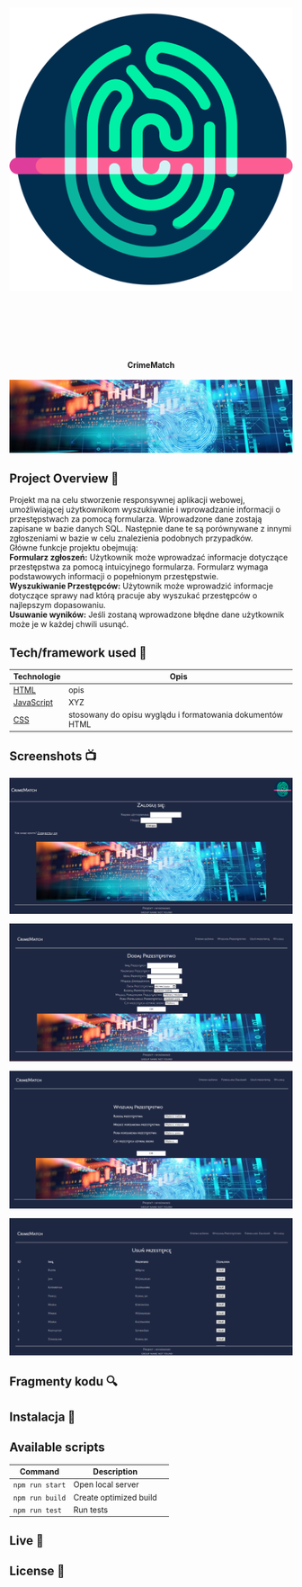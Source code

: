 <!-- [![Review Assignment Due Date](https://classroom.github.com/assets/deadline-readme-button-24ddc0f5d75046c5622901739e7c5dd533143b0c8e959d652212380cedb1ea36.svg)](https://classroom.github.com/a/YYgLXq0X)
[![Open in Visual Studio Code](https://classroom.github.com/assets/open-in-vscode-718a45dd9cf7e7f842a935f5ebbe5719a5e09af4491e668f4dbf3b35d5cca122.svg)](https://classroom.github.com/online_ide?assignment_repo_id=11228617&assignment_repo_type=AssignmentRepo) -->
<h1 align="center">

<br>

<p align="center">
<img src="https://github.com/grochot-agh/final-project-group-name-not-found/blob/main/projekt/static/finger.png"  alt="Logo">
</p>

<br>

<br>

</h1>

<h4 align="center">CrimeMatch</h4>

<p align="center">
  <a >
    <img src="https://github.com/grochot-agh/final-project-group-name-not-found/blob/main/projekt/static/zdjecie1.png"
         alt="Screenshot">
  </a>
</p>

## Project Overview 🎉
Projekt ma na celu stworzenie responsywnej aplikacji webowej, umożliwiającej użytkownikom
wyszukiwanie i wprowadzanie informacji o przestępstwach za pomocą formularza. Wprowadzone
dane zostają zapisane w bazie danych SQL. Następnie dane te są porównywane z innymi
zgłoszeniami w bazie w celu znalezienia podobnych przypadków.<br>
Główne funkcje projektu obejmują:<br>
<strong>Formularz zgłoszeń:</strong> Użytkownik może wprowadzać informacje dotyczące przestępstwa za pomocą intuicyjnego formularza. Formularz wymaga podstawowych informacji o popełnionym przestępstwie.<br>
<strong>Wyszukiwanie Przestępców:</strong> Użytownik może wprowadzić informacje dotyczące sprawy nad którą pracuje aby wyszukać przestępców o najlepszym dopasowaniu.<br>
<strong>Usuwanie wyników:</strong> Jeśli zostaną wprowadzone błędne dane użytkownik może je w każdej chwili usunąć.


## Tech/framework used 🔧

| Technologie                                             | Opis                                     |
| ------------------------------------------------------- | ---------------------------------------- |
| [HTML](X)                           | opis   |
| [JavaScript](X)                           | XYZ   |
| [CSS](X)                           | stosowany do opisu wyglądu i formatowania dokumentów HTML   |


## Screenshots 📺

<p align="center">
    <img src="https://github.com/grochot-agh/final-project-group-name-not-found/blob/main/projekt/static/logowanie.png" alt="Screenshot">
</p>

<p align="center">
    <img src="https://github.com/grochot-agh/final-project-group-name-not-found/blob/main/projekt/static/dodaj_przest%C4%99pstwo.png" alt="Screenshot">
</p>

<p align="center">
    <img src="https://github.com/grochot-agh/final-project-group-name-not-found/blob/main/projekt/static/szukaj.png" alt="Screenshot">
</p>
<p align="center">
    <img src="https://github.com/grochot-agh/final-project-group-name-not-found/blob/main/projekt/static/usun.png" alt="Screenshot">
</p>

## Fragmenty kodu 🔍


## Instalacja 💾

## Available scripts

| Command                   | Description                   |     |
| ------------------------- | ----------------------------- | --- |
| `npm run start`           | Open local server             |     |
| `npm run build`           | Create optimized build        |     |
| `npm run test`            | Run tests                     |     |


## Live 📍

## License 🔱
